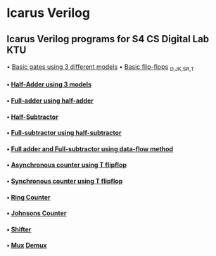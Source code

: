 # Icarus Verilog 
## Icarus Verilog programs for S4 CS Digital Lab KTU
 • [Basic gates using 3 different models](https://github.com/AnjPR/iVerilog-ktu/tree/main/gates)
 • [Basic flip-flops](https://github.com/AnjPR/iVerilog-ktu/tree/main/basic_flipflops) <sub>  D,JK,SR,T</sub>
#### • [Half-Adder using 3 models](https://github.com/AnjPR/iVerilog-ktu/tree/main/adder)
#### • [Full-adder using half-adder](https://github.com/AnjPR/iVerilog-ktu/tree/main/FA%20by%20HA)
#### • [Half-Subtractor](https://github.com/AnjPR/iVerilog-ktu/tree/main/subtractor)
#### • [Full-subtractor using half-subtractor](https://github.com/AnjPR/iVerilog-ktu/tree/main/FS%20by%20HS) 
#### • [Full adder and Full-subtractor using data-flow method](https://github.com/AnjPR/iVerilog-ktu/tree/main/FA%2CFS) 
#### • [Asynchronous counter using T flipflop](https://github.com/AnjPR/iVerilog-ktu/tree/main/Asynchronous%20dec%20counter)
#### • [Synchronous counter using T flipflop](https://github.com/AnjPR/iVerilog-ktu/tree/main/synchronous%20updown%20counter)
#### • [Ring Counter](https://github.com/AnjPR/iVerilog-ktu/tree/main/ring_counter)
#### • [Johnsons Counter](https://github.com/AnjPR/iVerilog-ktu/tree/main/johnson_counter)
#### • [Shifter](https://github.com/AnjPR/iVerilog-ktu/tree/main/shifter)
#### • [Mux](https://github.com/AnjPR/iVerilog-ktu/tree/main/mux)    [Demux](https://github.com/AnjPR/iVerilog-ktu/tree/main/demux)



